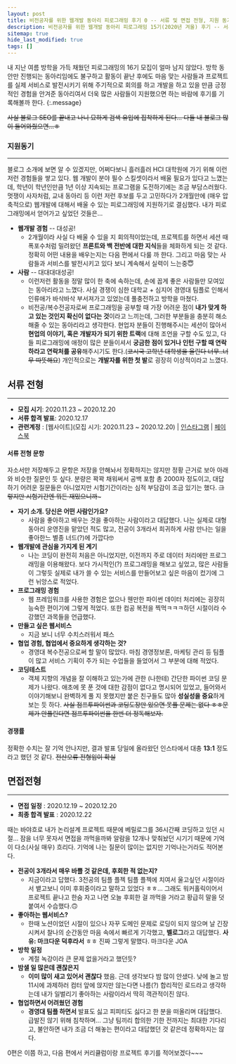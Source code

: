 ```yaml
---
layout: post
title: 비전공자를 위한 웹개발 동아리 피로그래밍 후기 0 -- 서류 및 면접 전형, 지원 동기
description: 비전공자를 위한 웹개발 동아리 피로그래밍 15기(2020년 겨울) 후기 -- 서류 및 면접 전형, 그리고 지원 동기
sitemap: true
hide_last_modified: true
tags: []
---
```


내 지난 여름 방학을 가득 채웠던 피로그래밍의 16기 모집이 얼마 남지 않았다. 방학 동안만 진행되는 동아리임에도 불구하고 활동이 끝난 후에도 마음 맞는 사람들과 프로젝트를 실제 서비스로 발전시키기 위해 주기적으로 회의를 하고 개발을 하고 있을 만큼 긍정적인 경험을 안겨준 동아리여서 더욱 많은 사람들이 지원했으면 하는 바람에 후기를 기록해볼까 한다.
{:.message}

~~사실 블로그 SEO를 끝내고 나니 묘하게 검색 유입에 집착하게 된다... 다들 내 블로그 많이 들어와줬으면...ㅎ~~

### 지원동기

---

블로그 소개에 보면 알 수 있겠지만, 어쩌다보니 흘러흘러 HCI 대학원에 가기 위해 이런저런 경험들을 쌓고 있다. 웹 개발이 분야 필수 스킬셋이라서 배울 필요가 있다고 느꼈는데, 학년이 학년인만큼 1년 이상 지속되는 프로그램을 도전하기에는 조금 부담스러웠다. 멋쟁이 사자처럼, 교내 동아리 등 이런 저런 후보를 두고 고민하다가 2개월만에 (매우 압축적으로) 웹개발에 대해서 배울 수 있는 피로그래밍에 지원하기로 결심했다. 내가 피로그래밍에서 얻어가고 싶었던 것들은...

- **웹개발 경험** -- 대성공!
  - 2개월이라 사실 다 배울 수 있을 지 회의적이었는데, 프로젝트를 하면서 세션 때 폭포수처럼 밀려왔던 **프론트와 백 전반에 대한 지식**들을 체화하게 되는 것 같다. 정확히 어떤 내용을 배우는지는 다음 편에서 다룰 까 한다. 그리고 마음 맞는 사람들과 서비스를 발전시키고 있다 보니 계속해서 실력이 느는중😇
- **사람** -- 대대대대성공!
  - 이런저런 활동을 정말 많이 한 축에 속하는데, 손에 꼽게 좋은 사람들만 모여있는 동아리라고 느꼈다. 사실 경쟁이 심한 대학교 + 심지어 경영대 팀플로 인해서 인류애가 바삭바삭 부서져가고 있었는데 풀충전하고 방학을 마쳤다.
  - 비전공/복수전공자로써 프로그래밍을 공부할 때 가장 어려운 점이 **내가 맞게 하고 있는 것인지 확신이 없다는 것**이라고 느끼는데, 그러한 부분들을 충분히 해소해줄 수 있는 동아리라고 생각한다. 현업자 분들이 진행해주시는 세션이 많아서 **현업의 이야기, 혹은 개발자가 되기 위한 트랙**에 대해 조언을 구할 수도 있고, 다들 피로그래밍에 애정이 많은 분들이셔서 **궁금한 점이 있거나 인턴 구할 때 연락하라고 연락처를 공유**해주시기도 한다.(~~코시국 고학년 대학생을 울린다 너무..너무 따뜻해요~~) 개인적으로는 **개발자를 위한 첫 발**로 굉장히 이상적이라고 느꼈다.

## 서류 전형

---

- **모집 시기**: 2020.11.23 ~ 2020.12.20
- **서류 합격 발표**: 2020.12.17
- **관련계정** : [웹사이트](모집 시기: 2020.11.23 ~ 2020.12.20) | [인스타그램](https://www.instagram.com/pirogramming_official/) | [페이스북](https://www.facebook.com/p.rogramming3k)

#### 서류 전형 문항

자소서만 저장해두고 문항은 저장을 안해놔서 정확하지는 않지만 정황 근거로 보아 아래와 비슷한 질문인 듯 싶다. 분량은 꽉꽉 채워써서 공백 포함 총 2000자 정도이고, 대답하기 어려운 질문들은 아니었지만 시험기간이라는 심적 부담감이 조금 있기는 했다. ~~그렇지만 시험기간엔 뭐든 재밌으니까~~~

- **자기 소개. 당신은 어떤 사람인가요?**
  - 사람을 좋아하고 배우는 것을 좋아하는 사람이라고 대답했다. 나는 실제로 대형 동아리 운영진을 맡았던 적도 많고, 전공이 3개라서 희귀하게 사람 만나는 일을 좋아한느 별종 너드(?)에 가깝다🤓
- **웹개발에 관심을 가지게 된 계기**
  - 나는 코딩이 완전히 처음은 아니었지만, 이전까지 주로 데이터 처리에만 프로그래밍을 이용해왔다. 보다 가시적인(?) 프로그래밍을 해보고 싶었고, 많은 사람들이 그렇듯 실제로 내가 쓸 수 있는 서비스를 만들어보고 싶은 마음이 컸기에 그런 뉘앙스로 적었다.
- **프로그래밍 경험**
  - 웹 프레임워크를 사용한 경험은 없으나 웬만한 파이썬 데이터 처리에는 굉장히 능숙한 편이기에 그렇게 적었다. 또한 컴공 복전을 찍먹ㅋㅋㅋ하던 시절이라 수강했던 과목들을 언급했다.
- **만들고 싶은 웹서비스**
  - 지금 보니 너무 수치스러워서 패스
- **협업 경험, 협업에서 중요하게 생각하는 것?**
  - 경영대 복수전공으로써 할 말이 많았다. 마침 경영정보론, 마케팅 관리 등 팀플이 많고 서비스 기획이 주가 되는 수업들을 들었어서 그 부분에 대해 적었다.
- **코딩테스트**
  - 객체 지향의 개념을 잘 이해하고 있는가에 관한 (나한테) 간단한 파이썬 코딩 문제가 나왔다. 애초에 못 푼 것에 대한 감점이 없다고 명시되어 있었고, 들어와서 이야기해보니 완벽하게 풀 지 못했지만 붙은 친구들도 많아 **성실성을 중요**하게 보는 듯 하다. ~~사실 점프투파이썬과 코딩도장만 있으면 못풀 문제는 없다 ㅎㅎ문제가 안풀린다면 점프투파이썬을 한번 더 정독해보자.~~

#### 경쟁률

정확한 수치는 잘 기억 안나지만, 결과 발표 당일에 올라왔던 인스타에서 대충 **13:1** 정도라고 했던 것 같다. ~~전산오류 전형임이 확실~~

## 면접전형

---

- **면접 일정** : 2020.12.19 ~ 2020.12.20
- **최종 합격 발표** : 2020.12.22

때는 바야흐로 내가 논리설계 프로젝트 때문에 베릴로그를 36시간째 코딩하고 있던 시절... 잠을 너무 못자서 면접을 까먹을까봐 알람을 12개나 맞춰놨던 시기기 때문에 기억이 다소(사실 매우) 흐리다. 기억에 나는 질문이 많이는 없지만 기억나는거라도 적어본다.

- **전공이 3개라서 매우 바쁠 것 같은데, 후회한 적 없는지?**
  - 지금이라고 답했다. 3전공의 팀플 플젝 팀플 플젝에 치여서 울고싶던 시절이라서 뱉고보니 이미 후회중이라고 말하고 있었다 ㅎㅎ... 그래도 워커홀릭이어서 프로젝트 끝나고 한숨 자고 나면 오늘 후회한 걸 까먹을 거라고 황급히 말을 덧붙여서 수습했다.🙃
- **좋아하는 웹서비스?**
  - 한때 노션이었던 시절이 있으나 자꾸 도메인 문제로 로딩이 되지 않으며 날 긴장시켜서 찰나의 순간동안 마음 속에서 빠르게 기각했고, **벨로그**라고 대답했다. **사유: 마크다운 덕후라서** ㅎㅎ 진짜 그렇게 말했다. 마크다운 JOA
- **방학 일정**
  - 계절 녹강이라 큰 문제 없을거라고 했던듯?
- **밤샐 일 많은데 괜찮은지**
  - **이미 많이 새고 있어서 괜찮다** 했음. 근데 생각보다 밤 많이 안샜다. 낮에 놀고 밤 11시에 과제하러 컴터 앞에 앉지만 않는다면 나름(?) 합리적인 로드라고 생각하는데 내가 일벌리기 좋아하는 사람이라서 딱히 객관적이진 않다.
- **협업하면서 어려웠던 경험**
  - **경영대 팀플 하면서** 발표도 싫고 피피티도 싫다고 한 분을 떠올리며 대답했다. 급발진 않기 위해 침착하며... 그냥 팀끼리 합의한 기한 전까지는 최대한 기다리고, 불안하면 내가 조금 더 해놓는 편이라고 대답했던 것 같은데 정확하지는 않다.

0편은 이쯤 하고, 다음 편에서 커리큘럼이랑 프로젝트 후기를 적어보겠다~~~
